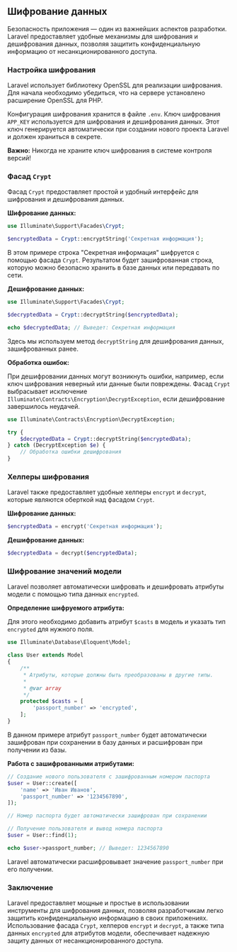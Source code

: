 ## Шифрование данных

Безопасность приложения — один из важнейших аспектов разработки. Laravel предоставляет удобные механизмы для шифрования и дешифрования данных, позволяя защитить конфиденциальную информацию от несанкционированного доступа. 

### Настройка шифрования

Laravel использует библиотеку OpenSSL для реализации шифрования.  Для начала необходимо убедиться, что на сервере установлено расширение OpenSSL для PHP.

Конфигурация шифрования хранится в файле `.env`. Ключ шифрования `APP_KEY` используется для шифрования и дешифрования данных. Этот ключ генерируется автоматически при создании нового проекта Laravel и должен храниться в секрете. 

**Важно:** Никогда не храните ключ шифрования в системе контроля версий!

### Фасад `Crypt`

Фасад `Crypt` предоставляет простой и удобный интерфейс для шифрования и дешифрования данных. 

**Шифрование данных:**

```php
use Illuminate\Support\Facades\Crypt;

$encryptedData = Crypt::encryptString('Секретная информация'); 
```

В этом примере строка "Секретная информация" шифруется с помощью фасада `Crypt`. Результатом будет зашифрованная строка, которую можно безопасно хранить в базе данных или передавать по сети.

**Дешифрование данных:**

```php
use Illuminate\Support\Facades\Crypt;

$decryptedData = Crypt::decryptString($encryptedData); 

echo $decryptedData; // Выведет: Секретная информация
```

Здесь мы используем метод `decryptString` для дешифрования данных, зашифрованных ранее. 

**Обработка ошибок:**

При дешифровании данных могут возникнуть ошибки, например, если ключ шифрования неверный или данные были повреждены.  Фасад `Crypt` выбрасывает исключение `Illuminate\Contracts\Encryption\DecryptException`, если дешифрование завершилось неудачей. 

```php
use Illuminate\Contracts\Encryption\DecryptException;

try {
    $decryptedData = Crypt::decryptString($encryptedData);
} catch (DecryptException $e) {
    // Обработка ошибки дешифрования
}
```

###  Хелперы шифрования

Laravel также предоставляет удобные хелперы `encrypt` и `decrypt`, которые являются оберткой над фасадом `Crypt`.

**Шифрование данных:**

```php
$encryptedData = encrypt('Секретная информация');
```

**Дешифрование данных:**

```php
$decryptedData = decrypt($encryptedData);
```

### Шифрование значений модели

Laravel позволяет автоматически шифровать и дешифровать атрибуты модели с помощью типа данных `encrypted`. 

**Определение шифруемого атрибута:**

Для этого необходимо добавить атрибут `$casts` в модель и указать тип `encrypted` для нужного поля.

```php
use Illuminate\Database\Eloquent\Model;

class User extends Model
{
    /**
     * Атрибуты, которые должны быть преобразованы в другие типы.
     *
     * @var array
     */
    protected $casts = [
        'passport_number' => 'encrypted',
    ];
}
```

В данном примере атрибут `passport_number` будет автоматически зашифрован при сохранении в базу данных и расшифрован при получении из базы.

**Работа с зашифрованными атрибутами:**

```php
// Создание нового пользователя с зашифрованным номером паспорта
$user = User::create([
    'name' => 'Иван Иванов',
    'passport_number' => '1234567890', 
]);

// Номер паспорта будет автоматически зашифрован при сохранении

// Получение пользователя и вывод номера паспорта
$user = User::find(1);

echo $user->passport_number; // Выведет: 1234567890 
```

Laravel автоматически расшифровывает значение `passport_number` при его получении.

### Заключение

Laravel предоставляет мощные и простые в использовании инструменты для шифрования данных, позволяя разработчикам легко защитить конфиденциальную информацию в своих приложениях. Использование  фасада `Crypt`, хелперов `encrypt` и `decrypt`, а также типа данных `encrypted` для атрибутов модели, обеспечивает надежную защиту данных от несанкционированного доступа.
